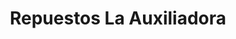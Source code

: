 ---
title: "Repuestos La Auxiliadora"
url: /san-antonio-de-los-altos/repuestos-la-auxiliadora/
shop: piezas de automóviles
---